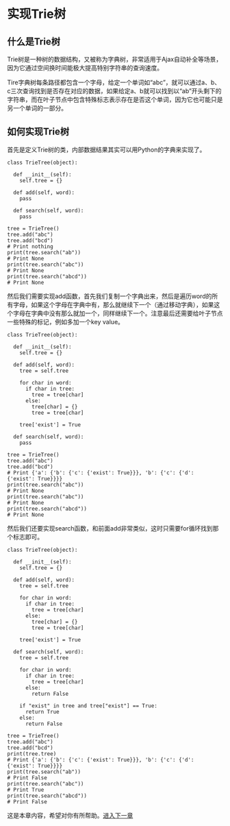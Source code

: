 
# 实现Trie树

## 什么是Trie树

Trie树是一种树的数据结构，又被称为字典树，非常适用于Ajax自动补全等场景，因为它通过空间换时间能极大提高特别字符串的查询速度。

Tire字典树每条路径都包含一个字母，给定一个单词如“abc”，就可以通过a、b、c三次查询找到是否存在对应的数据，如果给定a、b就可以找到以“ab”开头剩下的字符串，而在叶子节点中包含特殊标志表示存在是否这个单词，因为它也可能只是另一个单词的一部分。

## 如何实现Trie树

首先是定义Trie树的类，内部数据结果其实可以用Python的字典来实现了。

```
class TrieTree(object):

  def __init__(self):
    self.tree = {}

  def add(self, word):
    pass

  def search(self, word):
    pass

tree = TrieTree()
tree.add("abc")
tree.add("bcd")
# Print nothing
print(tree.search("ab"))
# Print None
print(tree.search("abc"))
# Print None
print(tree.search("abcd"))
# Print None
```

然后我们需要实现add函数，首先我们复制一个字典出来，然后是遍历word的所有字母，如果这个字母在字典中有，那么就继续下一个（通过移动字典），如果这个字母在字典中没有那么就加一个，同样继续下一个。注意最后还需要给叶子节点一些特殊的标记，例如多加一个key value。

```
class TrieTree(object):

  def __init__(self):
    self.tree = {}

  def add(self, word):
    tree = self.tree

    for char in word:
      if char in tree:
        tree = tree[char]
      else:
        tree[char] = {}
        tree = tree[char]

    tree['exist'] = True

  def search(self, word):
    pass

tree = TrieTree()
tree.add("abc")
tree.add("bcd")
# Print {'a': {'b': {'c': {'exist': True}}}, 'b': {'c': {'d': {'exist': True}}}}
print(tree.search("abc"))
# Print None
print(tree.search("abc"))
# Print None
print(tree.search("abcd"))
# Print None
```

然后我们还要实现search函数，和前面add非常类似，这时只需要for循环找到那个标志即可。

```
class TrieTree(object):

  def __init__(self):
    self.tree = {}

  def add(self, word):
    tree = self.tree

    for char in word:
      if char in tree:
        tree = tree[char]
      else:
        tree[char] = {}
        tree = tree[char]

    tree['exist'] = True

  def search(self, word):
    tree = self.tree

    for char in word:
      if char in tree:
        tree = tree[char]
      else:
        return False

    if "exist" in tree and tree["exist"] == True:
      return True
    else:
      return False

tree = TrieTree()
tree.add("abc")
tree.add("bcd")
print(tree.tree)
# Print {'a': {'b': {'c': {'exist': True}}}, 'b': {'c': {'d': {'exist': True}}}}
print(tree.search("ab"))
# Print False
print(tree.search("abc"))
# Print True
print(tree.search("abcd"))
# Print False
```

这是本章内容，希望对你有所帮助。[进入下一章](./014LRU缓存.md)